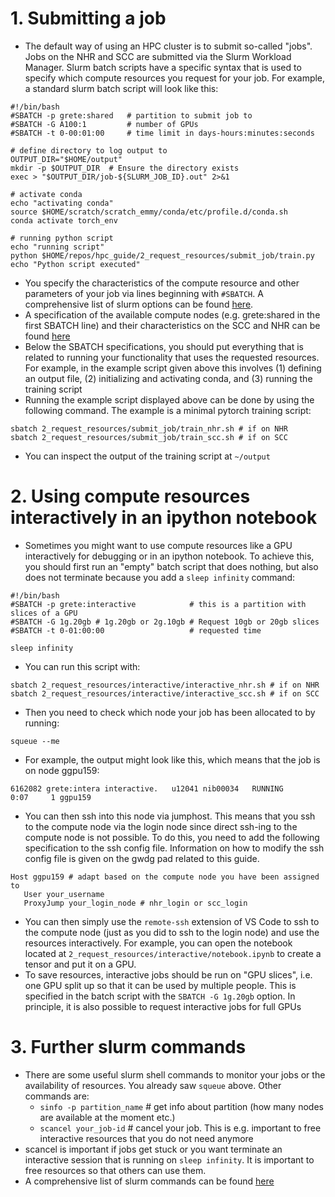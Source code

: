 # 1. Submitting a job

* The default way of using an HPC cluster is to submit so-called "jobs". Jobs on the NHR and SCC are submitted via the Slurm Workload Manager. Slurm batch scripts have a specific syntax that is used to specify which compute resources you request for your job. For example, a standard slurm batch script will look like this:
```
#!/bin/bash
#SBATCH -p grete:shared   # partition to submit job to
#SBATCH -G A100:1         # number of GPUs
#SBATCH -t 0-00:01:00     # time limit in days-hours:minutes:seconds

# define directory to log output to
OUTPUT_DIR="$HOME/output"
mkdir -p $OUTPUT_DIR  # Ensure the directory exists
exec > "$OUTPUT_DIR/job-${SLURM_JOB_ID}.out" 2>&1

# activate conda
echo "activating conda"
source $HOME/scratch/scratch_emmy/conda/etc/profile.d/conda.sh
conda activate torch_env

# running python script
echo "running script"
python $HOME/repos/hpc_guide/2_request_resources/submit_job/train.py
echo "Python script executed"

```
* You specify the characteristics of the compute resource and other parameters of your job via lines beginning with ``#SBATCH``. A comprehensive list of slurm options can be found [here](https://slurm.schedmd.com/sbatch.html).
* A specification of the available compute nodes (e.g. grete:shared in the first SBATCH line) and their characteristics on the SCC and NHR can be found [here](https://docs.hpc.gwdg.de/how_to_use/compute_partitions/gpu_partitions/index.html#the-cpus-and-gpus)
* Below the SBATCH specifications, you should put everything that is related to running your functionality that uses the requested resources. For example, in the example script given above this involves (1) defining an output file, (2) initializing and activating conda, and (3) running the training script 
* Running the example script displayed above can be done by using the following command. The example is a minimal pytorch training script:
```
sbatch 2_request_resources/submit_job/train_nhr.sh # if on NHR
sbatch 2_request_resources/submit_job/train_scc.sh # if on SCC
```
* You can inspect the output of the training script at ``~/output``

# 2. Using compute resources interactively in an ipython notebook
* Sometimes you might want to use compute resources like a GPU interactively for debugging or in an ipython notebook. To achieve this, you should first run an "empty" batch script that does nothing, but also does not terminate because you add a ``sleep infinity`` command:
```
#!/bin/bash
#SBATCH -p grete:interactive            # this is a partition with slices of a GPU
#SBATCH -G 1g.20gb # 1g.20gb or 2g.10gb # Request 10gb or 20gb slices
#SBATCH -t 0-01:00:00                   # requested time

sleep infinity
```
* You can run this script with:
```
sbatch 2_request_resources/interactive/interactive_nhr.sh # if on NHR
sbatch 2_request_resources/interactive/interactive_scc.sh # if on SCC
```
* Then you need to check which node your job has been allocated to by running:
```
squeue --me
```
* For example, the output might look like this, which means that the job is on node ggpu159:
```
6162082 grete:intera interactive.   u12041 nib00034   RUNNING       0:07     1 ggpu159
```
* You can then ssh into this node via jumphost. This means that you ssh to the compute node via the login node since direct ssh-ing to the compute node is not possible. To do this, you need to add the following specification to the ssh config file. Information on how to modify the ssh config file is given on the gwdg pad related to this guide.
```
Host ggpu159 # adapt based on the compute node you have been assigned to
   User your_username
   ProxyJump your_login_node # nhr_login or scc_login
```
* You can then simply use the ``remote-ssh`` extension of VS Code to ssh to the compute node (just as you did to ssh to the login node) and use the resources interactively. For example, you can open the notebook located at ``2_request_resources/interactive/notebook.ipynb`` to create a tensor and put it on a GPU.
* To save resources, interactive jobs should be run on "GPU slices", i.e. one GPU split up so that it can be used by multiple people. This is specified in the batch script with the ``SBATCH -G 1g.20gb`` option. In principle, it is also possible to request interactive jobs for full GPUs


# 3. Further slurm commands
* There are some useful slurm shell commands to monitor your jobs or the availability of resources. You already saw ``squeue`` above. Other commands are:
    * ``sinfo -p partition_name`` # get info about partition (how many nodes are available at the moment etc.)
    * ``scancel your_job-id``     # cancel your job. This is e.g. important to free interactive resources that you do not need anymore
* scancel is important if jobs get stuck or you want terminate an interactive session that is running on ``sleep infinity``. It is important to free resources so that others can use them.
* A comprehensive list of slurm commands can be found [here](https://curc.readthedocs.io/en/latest/running-jobs/slurm-commands.html)
